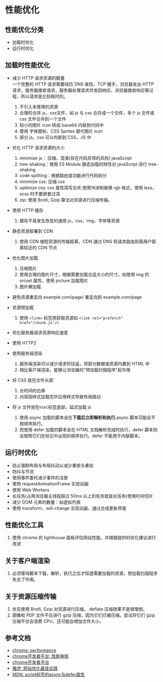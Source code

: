 # 性能优化


## 性能优化分类
- 加载时优化
- 运行时优化


## 加载时性能优化
- 减少 HTTP 请求资源的数量   
  一个完整的 HTTP 请求需要经历 DNS 查找，TCP 握手，浏览器发出 HTTP 请求，服务器接收请求，服务器处理请求并发回响应，浏览器接收响应等过程，所以请求是比较耗时的。
  1. 不引入未使用的资源
  2. 合理的合并 js，css文件，如 js 与 css 合并成一个文件，多个 js 文件或 css 文件合并到一个文件
  3. 较小的图片 icon 转成 base64 内联到代码中
  4. 使用 字体图标，CSS Sprites 替代图片 icon
  3. 部分 js，css 可以内联到 CSS，JS 中


- 优化 HTTP 请求资源的大小
  1. minimize js： 压缩，混淆(存在代码异常的风险) javaScript 
  2. tree-shaking：使用 ES Module 静态加载的特性对 javaScript 进行 tree-shaking
  3. code splitting：根据路由或功能进行代码拆分
  4. minimize css: 压缩 css
  5. optimize css: css 属性简写合并,使用16进制替换 rgb 格式，使用 less，scss 时不要嵌套过深
  6. zip: 使用 Brotli, Gzip 算法对资源进行压缩传输。


- 使用 HTTP 缓存
  1. 缓存不易发生改变的通用 js，css，img，字体等资源


- 静态资源部署到 CDN
  1. 使用 CDN 缩短资源的传输距离，CDN 通过 DNS 将请求路由到离用户距离较近的 CDN 节点


- 优化图片加载
  1. 压缩图片
  2. 使用合理的图片尺寸，根据需要加载合适大小的尺寸。如使用 img 的 srcset 属性，使用 picture 加载图片
  3. 图片懒加载


- 避免资源重定向
  example.com/page/ 重定向到 example.com/page


- 资源预加载
  1. 使用 `<link>` 标签预获取资源如 `<link rel="prefetch" href="/chunk.js"/>` 


- 优化服务器请求资源响应速度


- 使用 HTTP2


- 使用服务端渲染
  1. 服务端渲染可以减少请求的往返，将部分数据或资源内置到 HTML 中
  2. 相比客户端渲染，能够让浏览器的"预加载扫描程序"起作用


- 将 CSS 放在文件头部
  1. 长时间的白屏
  2. 内容因样式加载完毕应用样式导致布局跳动


- 将 js 文件放在`html`标签底部，延迟加载 js   
  1. 使用 async 加载的脚本会在**下载后立即解析和执行**,async 脚本可能会不按顺序执行。
  2. 而使用 defer 加载的脚本会在 HTML 文档解析完成时执行，defer 脚本则会按照它们在标记中出现的顺序执行。defer 不能用于内联脚本。



## 运行时优化
- 防止强制布局与布局抖动以减少重排与重绘
- 防抖与节流
- 使用事件委托减少事件的注册
- 使用 requestAnimationFrame 实现动画
- 使用 Web Workers
- 长任务(占用浏览器主线程超过 50ms 以上的任务就是长任务)使用时间切片
- 减少 DOM 元素的数量：如虚拟列表
- 使用 transform，will-change 实现动画，通过合成更新界面


## 性能优化工具
1. 使用 chrome 的 lighthouse 面板评估网站性能，并根据提供的优化建议进行改进


## 关于客户端渲染
1. 必须等待脚本下载，解析，执行之后才知道需要加载的资源，预加载扫描程序失去了作用。


## 关于资源压缩传输
1. 优先使用 Brotli, Gzip 对资源进行压缩。 deflate 压缩效果不是很理想。 
2. 图像和 PDF 文件不应进行 gzip 压缩，因为它们已被压缩。尝试将它们 gzip 压缩不仅会浪费 CPU，还可能会增加文件大小。


## 参考文档
- [chrome: performance](https://web.dev/learn/performance)
- [chrome开发者平台: 性能审核](https://developer.chrome.com/docs/lighthouse/performance/unminified-javascript?hl=zh-cn)
- [chrome开发者平台](https://developer.chrome.com/docs/lighthouse/performance/render-blocking-resources?hl=zh-cn)
- [雅虎: 网站优化最佳实践](https://developer.yahoo.com/performance/rules.html)
- [MDN: script标签的async与defer属性](https://developer.mozilla.org/zh-CN/docs/Web/HTML/Element/script)
